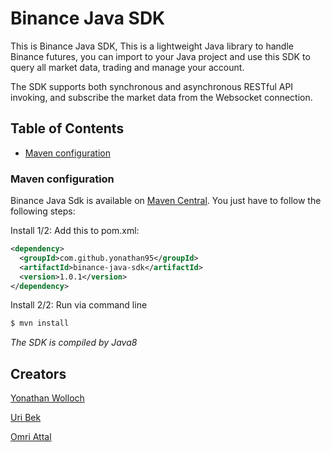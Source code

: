 # Binance Java SDK

This is Binance Java SDK, This is a lightweight Java library to handle Binance futures, you can import to your Java project and use this SDK to query all market data, trading and manage your account.

The SDK supports both synchronous and asynchronous RESTful API invoking, and subscribe the market data from the Websocket connection.


## Table of Contents

- [Maven configuration](#Beginning)

### Maven configuration

Binance Java Sdk is available on [Maven Central](http://search.maven.org/#search). You just have to follow the following steps:

Install 1/2: Add this to pom.xml:

```xml
<dependency>
  <groupId>com.github.yonathan95</groupId>
  <artifactId>binance-java-sdk</artifactId>
  <version>1.0.1</version>
</dependency>
```

Install 2/2: Run via command line

```xml
$ mvn install
```
*The SDK is compiled by Java8*

## Creators
[Yonathan Wolloch](https://github.com/yonathan95)

[Uri Bek](https://github.com/urib94)

[Omri Attal](https://github.com/omriattal)
